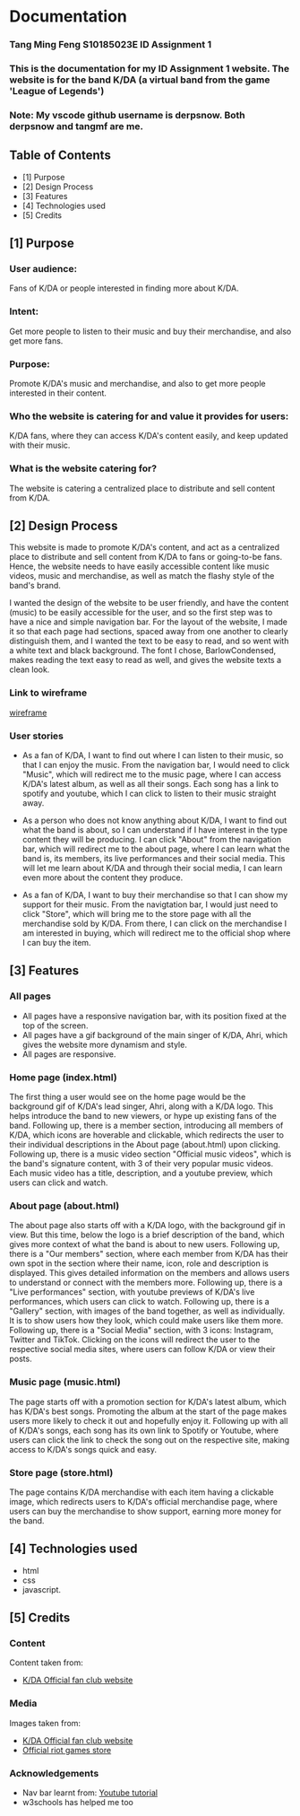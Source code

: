 # Documentation

### Tang Ming Feng S10185023E ID Assignment 1 
### This is the documentation for my ID Assignment 1 website. The website is for the band K/DA (a virtual band from the game 'League of Legends')
### Note: My vscode github username is derpsnow. Both derpsnow and tangmf are me.

## Table of Contents
- [1] Purpose
- [2] Design Process
- [3] Features
- [4] Technologies used
- [5] Credits

      
## [1] Purpose

### User audience:
Fans of K/DA or people interested in finding more about K/DA.

### Intent:
Get more people to listen to their music and buy their merchandise, and also get more fans.

### Purpose:
Promote K/DA's music and merchandise, and also to get more people interested in their content.

### Who the website is catering for and value it provides for users:
K/DA fans, where they can access K/DA's content easily, and keep updated with their music.

### What is the website catering for?
The website is catering a centralized place to distribute and sell content from K/DA.

## [2] Design Process

This website is made to promote K/DA's content, and act as a centralized place to distribute and sell content from K/DA to fans or going-to-be fans.
Hence, the website needs to have easily accessible content like music videos, music and merchandise, as well as match the flashy style of the band's brand.

I wanted the design of the website to be user friendly, and have the content (music) to be easily accessible for the user, and so the first step was to have a nice and simple navigation bar. For the layout of the website, I made it so that each page had sections, spaced away from one another to clearly distinguish them, and I wanted the text to be easy to read, and so went with a white text and black background. The font I chose, BarlowCondensed, makes reading the text easy to read as well, and gives the website texts a clean look.

### Link to wireframe
[wireframe](https://github.com/tangmf/Tutorial/blob/main/ID_S10185023E_Tang%20Ming%20Feng_Assg1_wireframe.pdf)

### User stories

* As a fan of K/DA, I want to find out where I can listen to their music, so that I can enjoy the music. From the navigation bar, I would need to click "Music", which will redirect me to the music page, where I can access K/DA's latest album, as well as all their songs. Each song has a link to spotify and youtube, which I can click to listen to their music straight away.

* As a person who does not know anything about K/DA, I want to find out what the band is about, so I can understand if I have interest in the type content they will be producing. I can click "About" from the navigation bar, which will redirect me to the about page, where I can learn what the band is, its members, its live performances and their social media. This will let me learn about K/DA and through their social media, I can learn even more about the content they produce.

* As a fan of K/DA, I want to buy their merchandise so that I can show my support for their music. From the navigtation bar, I would just need to click "Store", which will bring me to the store page with all the merchandise sold by K/DA. From there, I can click on the merchandise I am interested in buying, which will redirect me to the official shop where I can buy the item.

## [3] Features

### All pages
* All pages have a responsive navigation bar, with its position fixed at the top of the screen.
* All pages have a gif background of the main singer of K/DA, Ahri, which gives the website more dynamism and style.
* All pages are responsive.

### Home page (index.html)
The first thing a user would see on the home page would be the background gif of K/DA's lead singer, Ahri, along with a K/DA logo. This helps introduce the band to new viewers, or hype up existing fans of the band. Following up, there is a member section, introducing all members of K/DA, which icons are hoverable and clickable, which redirects the user to their individual descriptions in the About page (about.html) upon clicking. Following up, there is a music video section "Official music videos", which is the band's signature content, with 3 of their very popular music videos. Each music video has a title, description, and a youtube preview, which users can click and watch.

### About page (about.html)
The about page also starts off with a K/DA logo, with the background gif in view. But this time, below the logo is a brief description of the band, which gives more context of what the band is about to new users. Following up, there is a "Our members" section, where each member from K/DA has their own spot in the section where their name, icon, role and description is displayed. This gives detailed information on the members and allows users to understand or connect with the members more. Following up, there is a "Live performances" section, with youtube previews of K/DA's live performances, which users can click to watch. Following up, there is a "Gallery" section, with images of the band together, as well as individually. It is to show users how they look, which could make users like them more. Following up, there is a "Social Media" section, with 3 icons: Instagram, Twitter and TikTok. Clicking on the icons will redirect the user to the respective social media sites, where users can follow K/DA or view their posts.

### Music page (music.html)
The page starts off with a promotion section for K/DA's latest album, which has K/DA's best songs. Promoting the album at the start of the page makes users more likely to check it out and hopefully enjoy it. Following up with all of K/DA's songs, each song has its own link to Spotify or Youtube, where users can click the link to check the song out on the respective site, making access to K/DA's songs quick and easy.

### Store page (store.html)
The page contains K/DA merchandise with each item having a clickable image, which redirects users to K/DA's official merchandise page, where users can buy the merchandise to show support, earning more money for the band.


## [4] Technologies used
* html 
* css
* javascript.

## [5] Credits

### Content
Content taken from: 
* [K/DA Official fan club website](https://na.leagueoflegends.com/en-us/event/kda-official-fan-club/?utm_medium=promo1&utm_source=riotbar&utm_campaign=music20&utm_content=kda_riotbar_promo1)

### Media
Images taken from:
* [K/DA Official fan club website](https://na.leagueoflegends.com/en-us/event/kda-official-fan-club/?utm_medium=promo1&utm_source=riotbar&utm_campaign=music20&utm_content=kda_riotbar_promo1)
* [Official riot games store](https://merch.riotgames.com/en-us/collection/kda-allout-collection/?utm_source=lolweb&utm_medium=promo_module&utm_campaign=KDA&utm_content=Collection-KDAAllOut)

### Acknowledgements
* Nav bar learnt from: [Youtube tutorial](https://www.youtube.com/watch?v=At4B7A4GOPg)
* w3schools has helped me too

